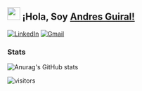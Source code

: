 ## <img src="https://github.com/TheDudeThatCode/TheDudeThatCode/blob/master/Assets/Hi.gif" width="29px"> ¡Hola, Soy [Andres Guiral!](https://www.linkedin.com/in/andresmartinez-dev/) 

<a href="https://www.linkedin.com/in/andresmartinez-dev/">![LinkedIn](https://img.shields.io/badge/linkedin-%230077B5.svg?style=for-the-badge&logo=linkedin&logoColor=white)</a>
<a href="mailto:guiiral97@gmail.com">![Gmail](https://img.shields.io/badge/Gmail-D14836?style=for-the-badge&logo=gmail&logoColor=white)</a>

### Stats
![Anurag's GitHub stats](https://github-readme-stats.vercel.app/api?username=guiral97&theme=react&show_icons=true)

![visitors](https://visitor-badge.laobi.icu/badge?page_id=guiral97.guiral97)
